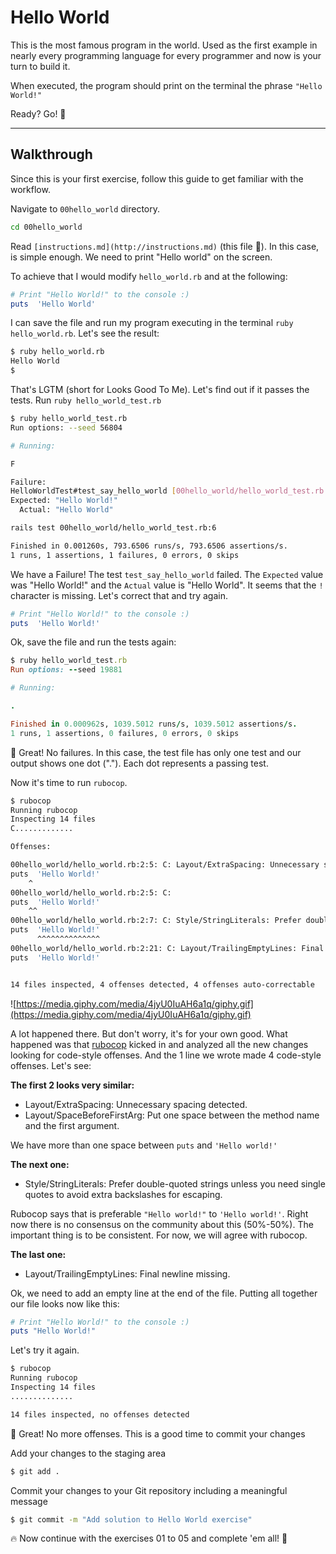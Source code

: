 # **Hello World**

This is the most famous program in the world. Used as the first example in
nearly every programming language for every programmer and now is your turn to
build it.

When executed, the program should print on the terminal the phrase
`"Hello World!"`

Ready? Go! 🎉

---

## Walkthrough

Since this is your first exercise, follow this guide to get familiar with the
workflow.

Navigate to `00hello_world` directory.

```bash
cd 00hello_world
```

Read `[instructions.md](http://instructions.md)` (this file 🙂). In this case,
is simple enough. We need to print "Hello world" on the screen.

To achieve that I would modify `hello_world.rb` and at the following:

```ruby
# Print "Hello World!" to the console :)
puts  'Hello World'
```

I can save the file and run my program executing in the terminal
`ruby hello_world.rb`. Let's see the result:

```bash
$ ruby hello_world.rb
Hello World
$
```

That's LGTM (short for Looks Good To Me). Let's find out if it passes the tests.
Run `ruby hello_world_test.rb`

```bash
$ ruby hello_world_test.rb
Run options: --seed 56804

# Running:

F

Failure:
HelloWorldTest#test_say_hello_world [00hello_world/hello_world_test.rb:11]:
Expected: "Hello World!"
  Actual: "Hello World"

rails test 00hello_world/hello_world_test.rb:6

Finished in 0.001260s, 793.6506 runs/s, 793.6506 assertions/s.
1 runs, 1 assertions, 1 failures, 0 errors, 0 skips
```

We have a Failure! The test `test_say_hello_world` failed. The `Expected` value
was "Hello World!" and the `Actual` value is "Hello World". It seems that the
`!` character is missing. Let's correct that and try again.

```ruby
# Print "Hello World!" to the console :)
puts  'Hello World!'
```

Ok, save the file and run the tests again:

```ruby
$ ruby hello_world_test.rb
Run options: --seed 19881

# Running:

.

Finished in 0.000962s, 1039.5012 runs/s, 1039.5012 assertions/s.
1 runs, 1 assertions, 0 failures, 0 errors, 0 skips
```

🎉 Great! No failures. In this case, the test file has only one test and our
output shows one dot ("."). Each dot represents a passing test.

Now it's time to run `rubocop`.

```bash
$ rubocop
Running rubocop
Inspecting 14 files
C.............

Offenses:

00hello_world/hello_world.rb:2:5: C: Layout/ExtraSpacing: Unnecessary spacing detected.
puts  'Hello World!'
    ^
00hello_world/hello_world.rb:2:5: C:
puts  'Hello World!'
    ^^
00hello_world/hello_world.rb:2:7: C: Style/StringLiterals: Prefer double-quoted strings unless you need single quotes to avoid extra backslashes for escaping.
puts  'Hello World!'
      ^^^^^^^^^^^^^^
00hello_world/hello_world.rb:2:21: C: Layout/TrailingEmptyLines: Final newline missing.
puts  'Hello World!'


14 files inspected, 4 offenses detected, 4 offenses auto-correctable
```

![https://media.giphy.com/media/4jyU0IuAH6a1q/giphy.gif](https://media.giphy.com/media/4jyU0IuAH6a1q/giphy.gif)

A lot happened there. But don't worry, it's for your own good. What happened was
that [rubocop](https://rubocop.org/) kicked in and analyzed all the new changes
looking for code-style offenses. And the 1 line we wrote made 4 code-style
offenses. Let's see:

**The first 2 looks very similar:**

- Layout/ExtraSpacing: Unnecessary spacing detected.
- Layout/SpaceBeforeFirstArg: Put one space between the method name and the
  first argument.

We have more than one space between `puts` and `'Hello world!'`

**The next one:**

- Style/StringLiterals: Prefer double-quoted strings unless you need single
  quotes to avoid extra backslashes for escaping.

Rubocop says that is preferable `"Hello world!"` to `'Hello world!'`. Right now
there is no consensus on the community about this (50%-50%). The important thing
is to be consistent. For now, we will agree with rubocop.

**The last one:**

- Layout/TrailingEmptyLines: Final newline missing.

Ok, we need to add an empty line at the end of the file. Putting all together
our file looks now like this:

```ruby
# Print "Hello World!" to the console :)
puts "Hello World!"

```

Let's try it again.

```bash
$ rubocop
Running rubocop
Inspecting 14 files
..............

14 files inspected, no offenses detected
```

<aside>
🎉 Great! No more offenses. This is a good time to commit your changes

</aside>

Add your changes to the staging area

```bash
$ git add .
```

Commit your changes to your Git repository including a meaningful message

```bash
$ git commit -m "Add solution to Hello World exercise"
```

<aside>🔥 Now continue with the exercises 01 to 05 and complete 'em all!
🚀</aside>
